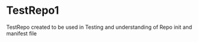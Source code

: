 # TestRepo1
TestRepo created to be used in Testing and understanding of Repo init and  manifest file
